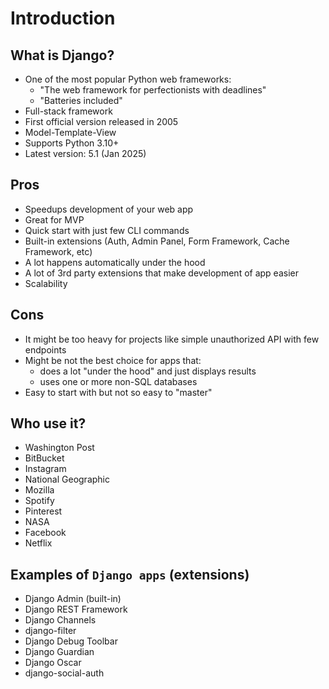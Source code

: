 # Introduction

## What is Django?
* One of the most popular Python web frameworks:
  * "The web framework for perfectionists with deadlines"
  * "Batteries included"
* Full-stack framework
* First official version released in 2005
* Model-Template-View
* Supports Python 3.10+
* Latest version: 5.1 (Jan 2025)

## Pros
* Speedups development of your web app
* Great for MVP
* Quick start with just few CLI commands
* Built-in extensions (Auth, Admin Panel, Form Framework, Cache Framework, etc)
* A lot happens automatically under the hood
* A lot of 3rd party extensions that make development of app easier
* Scalability

## Cons
* It might be too heavy for projects like simple unauthorized API with few endpoints
* Might be not the best choice for apps that:
  * does a lot "under the hood" and just displays results
  * uses one or more non-SQL databases
* Easy to start with but not so easy to "master"

## Who use it?
* Washington Post
* BitBucket
* Instagram
* National Geographic
* Mozilla
* Spotify
* Pinterest
* NASA
* Facebook
* Netflix

## Examples of `Django apps` (extensions)
* Django Admin (built-in)
* Django REST Framework
* Django Channels
* django-filter
* Django Debug Toolbar
* Django Guardian
* Django Oscar
* django-social-auth
